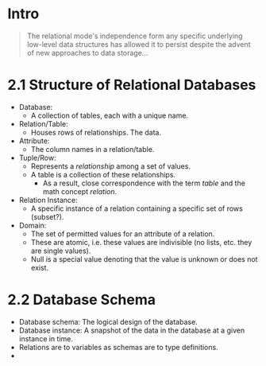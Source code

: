 # Intro
>The relational mode's independence form any specific underlying low-level data structures has allowed it to persist despite the advent of new approaches to data storage...
# 2.1 Structure of Relational Databases
- Database:
	-  A collection of tables, each with a unique name.
- Relation/Table:
	- Houses rows of relationships. The data.
- Attribute:
	- The column names in a relation/table.
- Tuple/Row:
	- Represents a *relationship* among a set of values.
	- A table is a collection of these relationships.
		- As a result, close correspondence with the term *table* and the math concept *relation*.
- Relation Instance:
	- A specific instance of a relation containing a specific set of rows (subset?).
- Domain:
	- The set of permitted values for an attribute of a relation.
	- These are atomic, i.e. these values are indivisible (no lists, etc. they are single values).
	- Null is a special value denoting that the value is unknown or does not exist.
# 2.2 Database Schema
- Database schema: The logical design of the database.
- Database instance: A snapshot of the data in the database at a given instance in time.
- Relations are to variables as schemas are to type definitions.
- 